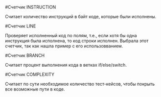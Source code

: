#Счетчик INSTRUCTION

Считает количество инструкций в байт коде, которые были исполнены.

#Счетчик LINE

Проверяет исполненный код по полям, т.е., если хотя бы одна инструкция была исполнена, то код строки исполнен. Выбрала этот счетчик, так как нашла пример с его использовванием.

#Счетчик BRANCH

Считает процент выполнения кода в ветках if/else/switch.

#Счетчик COMPLEXITY

Считает по сути необходимое количество тест-кейсов, чтобы покрыть все возможные пути в коде.